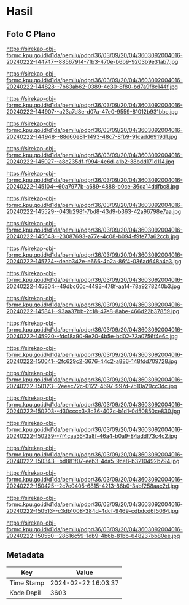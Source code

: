 # Hasil

## Foto C Plano

https://sirekap-obj-formc.kpu.go.id/d1da/pemilu/pdpr/36/03/09/20/04/3603092004016-20240222-144747--88567914-7fb3-470e-b6b9-9203b9e31ab7.jpg

https://sirekap-obj-formc.kpu.go.id/d1da/pemilu/pdpr/36/03/09/20/04/3603092004016-20240222-144828--7b63ab62-0389-4c30-8f80-bd7a9f8c144f.jpg

https://sirekap-obj-formc.kpu.go.id/d1da/pemilu/pdpr/36/03/09/20/04/3603092004016-20240222-144907--a23a7d8e-d07a-47e0-9559-81012b931bbc.jpg

https://sirekap-obj-formc.kpu.go.id/d1da/pemilu/pdpr/36/03/09/20/04/3603092004016-20240222-144948--88d60e81-1493-48c7-8fb9-91cadd6919d1.jpg

https://sirekap-obj-formc.kpu.go.id/d1da/pemilu/pdpr/36/03/09/20/04/3603092004016-20240222-145027--a8c235df-f994-4e6d-a1b2-38bdd171d114.jpg

https://sirekap-obj-formc.kpu.go.id/d1da/pemilu/pdpr/36/03/09/20/04/3603092004016-20240222-145104--60a7977b-a689-4888-b0ce-36da14ddfbc8.jpg

https://sirekap-obj-formc.kpu.go.id/d1da/pemilu/pdpr/36/03/09/20/04/3603092004016-20240222-145529--043b298f-7bd8-43d9-b363-42a96798e7aa.jpg

https://sirekap-obj-formc.kpu.go.id/d1da/pemilu/pdpr/36/03/09/20/04/3603092004016-20240222-145648--23087693-a77e-4c08-b094-f9fe77a62ccb.jpg

https://sirekap-obj-formc.kpu.go.id/d1da/pemilu/pdpr/36/03/09/20/04/3603092004016-20240222-145724--deab342e-e666-4b2a-86f4-036ad648a4a3.jpg

https://sirekap-obj-formc.kpu.go.id/d1da/pemilu/pdpr/36/03/09/20/04/3603092004016-20240222-145804--49dbc60c-4493-478f-aa14-78a9278240b3.jpg

https://sirekap-obj-formc.kpu.go.id/d1da/pemilu/pdpr/36/03/09/20/04/3603092004016-20240222-145841--93aa37bb-2c18-47e8-8abe-466d22b37859.jpg

https://sirekap-obj-formc.kpu.go.id/d1da/pemilu/pdpr/36/03/09/20/04/3603092004016-20240222-145920--fdc18a90-9e20-4b5e-bd02-73a0756f4e6c.jpg

https://sirekap-obj-formc.kpu.go.id/d1da/pemilu/pdpr/36/03/09/20/04/3603092004016-20240222-150041--2fc629c2-3676-44c2-a886-148fdd709728.jpg

https://sirekap-obj-formc.kpu.go.id/d1da/pemilu/pdpr/36/03/09/20/04/3603092004016-20240222-150123--2eeec72c-0122-4697-997d-7510a29cc3dc.jpg

https://sirekap-obj-formc.kpu.go.id/d1da/pemilu/pdpr/36/03/09/20/04/3603092004016-20240222-150203--d30cccc3-3c36-402c-b1d1-0d50850ce830.jpg

https://sirekap-obj-formc.kpu.go.id/d1da/pemilu/pdpr/36/03/09/20/04/3603092004016-20240222-150239--7f4caa56-3a8f-46a4-b0a9-84addf73c4c2.jpg

https://sirekap-obj-formc.kpu.go.id/d1da/pemilu/pdpr/36/03/09/20/04/3603092004016-20240222-150343--bd881f07-eeb3-4da5-9ce8-b3210492b794.jpg

https://sirekap-obj-formc.kpu.go.id/d1da/pemilu/pdpr/36/03/09/20/04/3603092004016-20240222-150425--2c7e0405-6815-4213-86b0-3abf258aac2d.jpg

https://sirekap-obj-formc.kpu.go.id/d1da/pemilu/pdpr/36/03/09/20/04/3603092004016-20240222-150513--c3db1008-384d-4dcf-9469-cdbdcd6f5064.jpg

https://sirekap-obj-formc.kpu.go.id/d1da/pemilu/pdpr/36/03/09/20/04/3603092004016-20240222-150550--28616c59-1db9-4b6b-81bb-648237bb80ee.jpg


## Metadata

| Key        | Value               |
| ---------- | ------------------- |
| Time Stamp | 2024-02-22 16:03:37 |
| Kode Dapil | 3603                |



